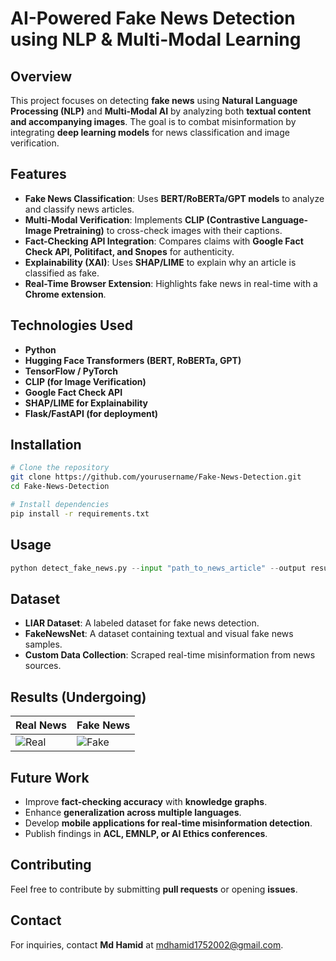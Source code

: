 # AI-Powered Fake News Detection using NLP & Multi-Modal Learning

## Overview
This project focuses on detecting **fake news** using **Natural Language Processing (NLP)** and **Multi-Modal AI** by analyzing both **textual content and accompanying images**. The goal is to combat misinformation by integrating **deep learning models** for news classification and image verification.

## Features
- **Fake News Classification**: Uses **BERT/RoBERTa/GPT models** to analyze and classify news articles.
- **Multi-Modal Verification**: Implements **CLIP (Contrastive Language-Image Pretraining)** to cross-check images with their captions.
- **Fact-Checking API Integration**: Compares claims with **Google Fact Check API, Politifact, and Snopes** for authenticity.
- **Explainability (XAI)**: Uses **SHAP/LIME** to explain why an article is classified as fake.
- **Real-Time Browser Extension**: Highlights fake news in real-time with a **Chrome extension**.

## Technologies Used
- **Python**
- **Hugging Face Transformers (BERT, RoBERTa, GPT)**
- **TensorFlow / PyTorch**
- **CLIP (for Image Verification)**
- **Google Fact Check API**
- **SHAP/LIME for Explainability**
- **Flask/FastAPI (for deployment)**

## Installation
```bash
# Clone the repository
git clone https://github.com/yourusername/Fake-News-Detection.git
cd Fake-News-Detection

# Install dependencies
pip install -r requirements.txt
```

## Usage
```python
python detect_fake_news.py --input "path_to_news_article" --output results.json
```

## Dataset
- **LIAR Dataset**: A labeled dataset for fake news detection.
- **FakeNewsNet**: A dataset containing textual and visual fake news samples.
- **Custom Data Collection**: Scraped real-time misinformation from news sources.

## Results (Undergoing)
| Real News | Fake News |
|-----------|----------|
| ![Real](images/real_news.jpg) | ![Fake](images/fake_news.jpg) |

## Future Work
- Improve **fact-checking accuracy** with **knowledge graphs**.
- Enhance **generalization across multiple languages**.
- Develop **mobile applications for real-time misinformation detection**.
- Publish findings in **ACL, EMNLP, or AI Ethics conferences**.

## Contributing
Feel free to contribute by submitting **pull requests** or opening **issues**.



## Contact
For inquiries, contact **Md Hamid** at mdhamid1752002@gmail.com.
